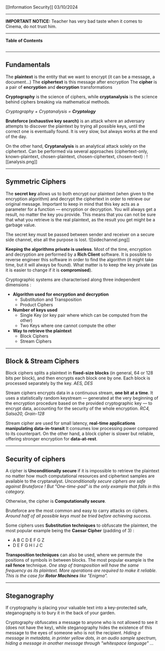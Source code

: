 [[Information Security]]
03/10/2024
****
**IMPORTANT NOTICE:** Teacher has very bad taste when it comes to Cinema, do not trust him.
****
**Table of Contents**
```table-of-contents
```

****
## Fundamentals

The **plaintext** is the entity that we want to encrypt (it can be a message, a document...)
The **ciphertext** is this message after encryption
The **cipher** is a pair of **encryption** and **decryption** transformations

**Cryptography** is the science of ciphers, while **cryptanalysis** is the science behind ciphers breaking via mathematical methods.

*Cryptography + Cryptanalysis = **Cryptology***


**Bruteforce (exhaustive key search)** is an attack where an adversary attempts to discover the plaintext by trying all possible keys, until the correct one is eventually found. It is very slow, but always works at the end of the day.

On the other hand, **Cryptanalysis** is an analytical attack solely on the ciphertext. Can be performed via several approaches (ciphertext-only, known-plaintext, chosen-plaintext, chosen-ciphertext, chosen-text) :
![[analysis.png]]


****
## Symmetric Ciphers

The **secret key** allows us to both encrypt our plaintext (when given to the encryption algorithm) and decrypt the ciphertext in order to retrieve our original message.
Important to keep in mind that this key acts as a parameter for a function — encryption or decryption. You will always get a result, no matter the key you provide. This means that you can not be sure that what you retrieve is the real plaintext, as the result you get might be a garbage value.

The secret key must be passed between sender and receiver on a secure side channel, else all the purpose is lost.
![[sidechannel.png]]
			
**Keeping the algorithms private is useless**. Most of the time, encryption and decryption are performed by a **Rich Client** software. It is possible to reverse engineer this software in order to find the algorithm (it might take time, but it will always be found). What matter is to keep the key private (as it is easier to change if it is **compromised**).


Cryptographic systems are characterised along three independent dimensions :
- **Algorithm used for encryption and decryption**
	- Substitution and Transposition
	- Product Ciphers
- **Number of keys used**
	- Single Key (or key pair where which can be computed from the other)
	- Two Keys where one cannot compute the other
- **Way to retrieve the plaintext**
	- Block Ciphers
	- Stream Ciphers


*****
## Block & Stream Ciphers

Block ciphers splits a plaintext in **fixed-size blocks** (in general, 64 or 128 bits per block), and then encrypts each block one by one.
Each block is processed separately by the key.
	*AES, DES*

Stream ciphers encrypts data in a continuous stream, **one bit at a time**. It uses a statistically random keystream — generated at the very beginning of the encryption procedure based on the provided cryptographic key — to encrypt data, accounting for the security of the whole encryption.
	*RC4, Salsa20, Grain-128*


Stream cipher are used for small latency, **real-time applications manipulating data-in-transit**
It consumes low processing power compared to its counterpart.
On the other hand, a block cipher is slower but reliable, offering stronger encryption for **data-at-rest**.


****
## Security of ciphers

A cipher is **Unconditionally secure** if it is impossible to retrieve the plaintext no matter how much computational resources and ciphertext samples are available to the cryptanalyst.
	*Unconditionally secure ciphers are safe against Bruteforce !
	But "One-time-pad" is the only example that falls in this category.*

Otherwise, the cipher is **Computationally secure**.

Bruteforce are the most common and easy to carry attacks on ciphers.
	*Around half of all possible keys must be tried before achieving success.*


Some ciphers uses **Substitution techniques** to obfuscate the plaintext, the most popular example being the **Caesar Cipher** (padding of 3) :
- A B C D E F G Z
- D E F G H I J C


**Transposition techniques** can also be used, where we permute the positions of symbols in between blocks. The most popular example is the **rail fence** technique.
	*One step of transposition will have the same frequency as its plaintext. More operations are required to make it reliable. This is the case for **Rotor Machines** like "Enigma".*


****
## Steganography

If cryptography is placing your valuable text into a key-protected safe, steganography is to bury it in the back of your garden.

Cryptography obfuscates a message to anyone who is not allowed to see it (does not have the key), while steganography hides the existence of this message to the eyes of someone who is not the recipient.
	*Hiding a message in metadata, in printer yellow dots, in an audio sample spectrum, hiding a message in another message through "whitespace language" ...*

